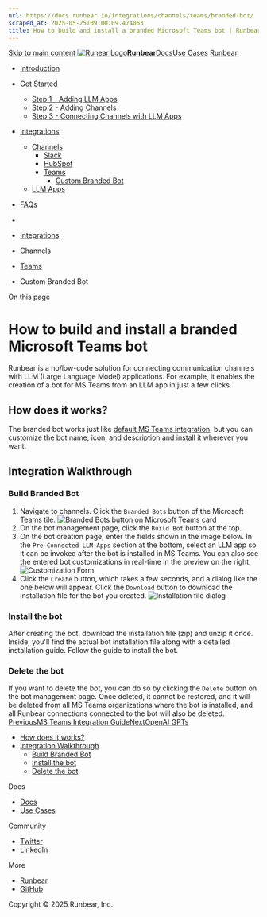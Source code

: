 ```yaml
---
url: https://docs.runbear.io/integrations/channels/teams/branded-bot/
scraped_at: 2025-05-25T09:00:09.474063
title: How to build and install a branded Microsoft Teams bot | Runbear
---
```


[Skip to main content](https://docs.runbear.io/integrations/channels/teams/branded-bot/#__docusaurus_skipToContent_fallback)
[![Runear Logo](https://docs.runbear.io/img/logo.svg)**Runbear**](https://docs.runbear.io/)[Docs](https://docs.runbear.io/)[Use Cases](https://docs.runbear.io/use-cases)
[Runbear](https://runbear.io)
  * [Introduction](https://docs.runbear.io/)
  * [Get Started](https://docs.runbear.io/get-started)
    * [Step 1 - Adding LLM Apps](https://docs.runbear.io/get-started/app)
    * [Step 2 - Adding Channels](https://docs.runbear.io/get-started/channel)
    * [Step 3 - Connecting Channels with LLM Apps](https://docs.runbear.io/get-started/connection)
  * [Integrations](https://docs.runbear.io/integrations)
    * [Channels](https://docs.runbear.io/integrations/channels/teams/branded-bot/)
      * [Slack](https://docs.runbear.io/integrations/channels/slack/)
      * [HubSpot](https://docs.runbear.io/integrations/channels/hubspot/)
      * [Teams](https://docs.runbear.io/integrations/channels/teams/)
        * [Custom Branded Bot](https://docs.runbear.io/integrations/channels/teams/branded-bot/)
    * [LLM Apps](https://docs.runbear.io/integrations/channels/teams/branded-bot/)
  * [FAQs](https://docs.runbear.io/faq)


  * [](https://docs.runbear.io/)
  * [Integrations](https://docs.runbear.io/integrations)
  * Channels
  * [Teams](https://docs.runbear.io/integrations/channels/teams/)
  * Custom Branded Bot


On this page
# How to build and install a branded Microsoft Teams bot
Runbear is a no/low-code solution for connecting communication channels with LLM (Large Language Model) applications. For example, it enables the creation of a bot for MS Teams from an LLM app in just a few clicks.
## How does it works?[​](https://docs.runbear.io/integrations/channels/teams/branded-bot/#how-does-it-works "Direct link to How does it works?")
The branded bot works just like [default MS Teams integration](https://docs.runbear.io/integrations/channels/teams), but you can customize the bot name, icon, and description and install it wherever you want.
## Integration Walkthrough[​](https://docs.runbear.io/integrations/channels/teams/branded-bot/#integration-walkthrough "Direct link to Integration Walkthrough")
### Build Branded Bot[​](https://docs.runbear.io/integrations/channels/teams/branded-bot/#build-branded-bot "Direct link to Build Branded Bot")
  1. Navigate to channels. Click the `Branded Bots` button of the Microsoft Teams tile. ![Branded Bots button on Microsoft Teams card](https://docs.runbear.io/assets/images/entrypoint-dbecf7cef82c186015f5a26538bb680f.png)
  2. On the bot management page, click the `Build Bot` button at the top.
  3. On the bot creation page, enter the fields shown in the image below. In the `Pre-Connected LLM Apps` section at the bottom, select an LLM app so it can be invoked after the bot is installed in MS Teams. You can also see the entered bot customizations in real-time in the preview on the right.
![Customization Form](https://docs.runbear.io/assets/images/customization-003321930b6d8d64beb90d8c7dbb7cdf.png)
  4. Click the `Create` button, which takes a few seconds, and a dialog like the one below will appear. Click the `Download` button to download the installation file for the bot you created.
![Installation file dialog](https://docs.runbear.io/assets/images/installation-file-dialog-73a98195daf7fae672f25f5c23a53b27.png)


### Install the bot[​](https://docs.runbear.io/integrations/channels/teams/branded-bot/#install-the-bot "Direct link to Install the bot")
After creating the bot, download the installation file (zip) and unzip it once. Inside, you'll find the actual bot installation file along with a detailed installation guide. Follow the guide to install the bot.
### Delete the bot[​](https://docs.runbear.io/integrations/channels/teams/branded-bot/#delete-the-bot "Direct link to Delete the bot")
If you want to delete the bot, you can do so by clicking the `Delete` button on the bot management page. Once deleted, it cannot be restored, and it will be deleted from all MS Teams organizations where the bot is installed, and all Runbear connections connected to the bot will also be deleted.
[PreviousMS Teams Integration Guide](https://docs.runbear.io/integrations/channels/teams/)[NextOpenAI GPTs](https://docs.runbear.io/integrations/apps/openai-gpts/)
  * [How does it works?](https://docs.runbear.io/integrations/channels/teams/branded-bot/#how-does-it-works)
  * [Integration Walkthrough](https://docs.runbear.io/integrations/channels/teams/branded-bot/#integration-walkthrough)
    * [Build Branded Bot](https://docs.runbear.io/integrations/channels/teams/branded-bot/#build-branded-bot)
    * [Install the bot](https://docs.runbear.io/integrations/channels/teams/branded-bot/#install-the-bot)
    * [Delete the bot](https://docs.runbear.io/integrations/channels/teams/branded-bot/#delete-the-bot)


Docs
  * [Docs](https://docs.runbear.io/)
  * [Use Cases](https://docs.runbear.io/use-cases)


Community
  * [Twitter](https://twitter.com/runbear_io)
  * [LinkedIn](https://www.linkedin.com/company/runbear)


More
  * [Runbear](https://runbear.io)
  * [GitHub](https://github.com/runbear-io/plugbear-python-sdk)


Copyright © 2025 Runbear, Inc.

